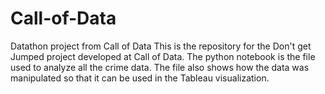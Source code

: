 # Call-of-Data
Datathon project from Call of Data
This is the repository for the Don't get Jumped project developed at Call of Data. 
The python notebook is the file used to analyze all the crime data. The file also shows
how the data was manipulated so that it can be used in the Tableau visualization.
